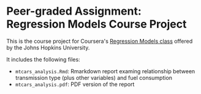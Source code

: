 # Peer-graded Assignment: Regression Models Course Project

This is the course project for Coursera's [Regression Models class](https://www.coursera.org/learn/regression-models/peer/nxntd/regression-models-course-project) offered by the Johns Hopkins University.

It includes the following files:

* `mtcars_analysis.Rmd`: Rmarkdown report examing relationship between transmission type (plus other variables) and fuel consumption
* `mtcars_analysis.pdf`: PDF version of the report